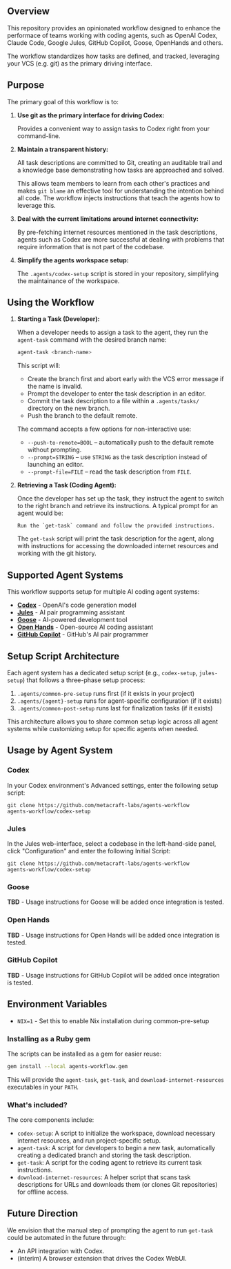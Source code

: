 ## Overview

This repository provides an opinionated workflow designed to
enhance the performace of teams working with coding agents,
such as OpenAI Codex, Claude Code, Google Jules, GitHub Copilot,
Goose, OpenHands and others.

The workflow standardizes how tasks are defined, and tracked,
leveraging your VCS (e.g. git) as the primary driving interface.

## Purpose

The primary goal of this workflow is to:

1.  **Use git as the primary interface for driving Codex:**

    Provides a convenient way to assign tasks to Codex right
    from your command-line.

2.  **Maintain a transparent history:**

    All task descriptions are committed to Git, creating an
    auditable trail and a knowledge base demonstrating how
    tasks are approached and solved.

    This allows team members to learn from each other's practices
    and makes `git blame` an effective tool for understanding the
    intention behind all code. The workflow injects instructions
    that teach the agents how to leverage this.

3.  **Deal with the current limitations around internet connectivity:**

    By pre-fetching internet resources mentioned in the task
    descriptions, agents such as Codex are more successful at
    dealing with problems that require information that is not
    part of the codebase.

4.  **Simplify the agents workspace setup:**

    The `.agents/codex-setup` script is stored in your repository,
    simplifying the maintainance of the workspace.

## Using the Workflow

1.  **Starting a Task (Developer):**

    When a developer needs to assign a task to the agent, they run
    the `agent-task` command with the desired branch name:

    ```bash
    agent-task <branch-name>
    ```

    This script will:
    -   Create the branch first and abort early with the VCS error message
        if the name is invalid.
    -   Prompt the developer to enter the task description in an editor.
    -   Commit the task description to a file within a `.agents/tasks/`
        directory on the new branch.
    -   Push the branch to the default remote.

    The command accepts a few options for non-interactive use:

    - `--push-to-remote=BOOL` – automatically push to the default remote without prompting.
    - `--prompt=STRING` – use `STRING` as the task description instead of launching an editor.
    - `--prompt-file=FILE` – read the task description from `FILE`.

2.  **Retrieving a Task (Coding Agent):**

    Once the developer has set up the task, they instruct the agent to
    switch to the right branch and retrieve its instructions.
    A typical prompt for an agent would be:

    ```
    Run the `get-task` command and follow the provided instructions.
    ```

    The `get-task` script will print the task description for the agent,
    along with instructions for accessing the downloaded internet resources
    and working with the git history.

## Supported Agent Systems

This workflow supports setup for multiple AI coding agent systems:

- **[Codex](https://openai.com/blog/openai-codex)** - OpenAI's code generation model
- **[Jules](https://jules.google.com/)** - AI pair programming assistant
- **[Goose](https://github.com/square/goose)** - AI-powered development tool
- **[Open Hands](https://github.com/All-Hands-AI/OpenHands)** - Open-source AI coding assistant
- **[GitHub Copilot](https://github.com/features/copilot)** - GitHub's AI pair programmer

## Setup Script Architecture

Each agent system has a dedicated setup script (e.g., `codex-setup`, `jules-setup`) that follows a three-phase setup process:

1. `.agents/common-pre-setup` runs first (if it exists in your project)
2. `.agents/{agent}-setup` runs for agent-specific configuration (if it exists)
3. `.agents/common-post-setup` runs last for finalization tasks (if it exists)

This architecture allows you to share common setup logic across all agent systems while customizing setup for specific agents when needed.

## Usage by Agent System

### Codex

In your Codex environment's Advanced settings, enter the following setup script:

```
git clone https://github.com/metacraft-labs/agents-workflow
agents-workflow/codex-setup
```

### Jules

In the Jules web-interface, select a codebase in the left-hand-side panel, click
"Configuration" and enter the following Initial Script:

```
git clone https://github.com/metacraft-labs/agents-workflow
agents-workflow/codex-setup
```

### Goose

**TBD** - Usage instructions for Goose will be added once integration is tested.

### Open Hands

**TBD** - Usage instructions for Open Hands will be added once integration is tested.

### GitHub Copilot

**TBD** - Usage instructions for GitHub Copilot will be added once integration is tested.

## Environment Variables

- `NIX=1` - Set this to enable Nix installation during common-pre-setup

### Installing as a Ruby gem

The scripts can be installed as a gem for easier reuse:

```bash
gem install --local agents-workflow.gem
```

This will provide the `agent-task`, `get-task`, and `download-internet-resources` executables in your `PATH`.

### What's included?

The core components include:
-   `codex-setup`: A script to initialize the workspace, download necessary internet resources, and run project-specific setup.
-   `agent-task`: A script for developers to begin a new task, automatically creating a dedicated branch and storing the task description.
-   `get-task`: A script for the coding agent to retrieve its current task instructions.
-   `download-internet-resources`: A helper script that scans task descriptions for URLs and downloads them (or clones Git repositories) for offline access.

## Future Direction

We envision that the manual step of prompting the agent to run `get-task` could be automated in the future through:

-   An API integration with Codex.
-   (interim) A browser extension that drives the Codex WebUI.
